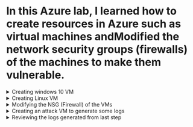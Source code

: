# In this Azure lab, I learned how to create resources in Azure such as virtual machines andModified the network security groups (firewalls) of the machines to make them vulnerable.

<details><summary>Creating windows 10 VM</summary> 

![image](https://github.com/user-attachments/assets/382c44d5-5f89-4f06-94b4-e8813143374b)

![image](https://github.com/user-attachments/assets/e6e97a84-884f-4a92-b812-8f4d7ef56d97)

![image](https://github.com/user-attachments/assets/780a1864-ca2b-4897-98b1-cfadf8c6f5ef)

![image](https://github.com/user-attachments/assets/51fc8c36-a71d-4250-b231-3b4d88a0689c)

![image](https://github.com/user-attachments/assets/d33c54ee-7c64-4b3b-96f0-daf77a051731)

Now the machine is being created and deployed

![image](https://github.com/user-attachments/assets/45f56150-0fa3-4c3b-8961-e7c07a9c58eb)

</details>

<details><summary>Creating Linux VM</summary>

![image](https://github.com/user-attachments/assets/c164b5f6-4cd5-4e2a-acb9-3844dd48a6f5)

![image](https://github.com/user-attachments/assets/8a22ce62-5649-4c57-8ba4-d255367ec099)

![image](https://github.com/user-attachments/assets/fd216fc9-224d-41a7-88b7-701baa174adb)

![image](https://github.com/user-attachments/assets/946772dd-7e6f-4d55-9dc8-9de06a0b1535)

Verifying resource groups

![image](https://github.com/user-attachments/assets/fb558489-8a75-4ad2-a5cd-5d5741ab3f3f)
</details>

<details><summary>Modifying the NSG (Firewall) of the VMs</summary> <br>

The goal here is to open the VMs to the public internet.
To allow all traffic from the internet to go through, I deleted the RDP rule

![image](https://github.com/user-attachments/assets/efd53fa6-0b37-4297-86ea-b410c96706ee)

![image](https://github.com/user-attachments/assets/8fb12c98-aaf6-4487-9375-cd8eb0e46500)

Then, I added a new rule that allows all traffic from the public internet to come through.

![image](https://github.com/user-attachments/assets/34794f86-3895-4820-b7aa-6c1b553f7471)

![image](https://github.com/user-attachments/assets/d9a312c9-4d9d-4f44-b94f-262180fb5a07)

Same procedure for the Linux VM. Deleted SSH rule and added another rule that
allows all traffic to come through.

![image](https://github.com/user-attachments/assets/306eee44-475b-4412-b3b7-6f73bc1e31e8)


![image](https://github.com/user-attachments/assets/2321de66-b8ec-4640-8f34-a88b49f6cc32)

</details>

<details><summary>Creating an attack VM to generate some logs</summary> <br>

  Logging is an essential component of cybersecurity operations. Without proper logging, it can be difficult or impossible to identify and respond to security incidents. 
  <br><br>Logging allows organizations to track activity on their networks and systems.<br><br>
  In this Lab, I will create a third virtual machine that will be used to do some actions (attacks) against the other two VMs. I will attempt to log into the SQL server from the attack VM, log into the windows VM. 

  ![image](https://github.com/user-attachments/assets/c22ce68c-1316-46b1-a64d-ef9906a1f2d0)

  ## Create the attack VM

  ![image](https://github.com/user-attachments/assets/0824878b-d3f8-4403-b5ad-ca9fcaa89cb2)

  ![image](https://github.com/user-attachments/assets/d060ee9c-1a3f-42db-b167-eb97ce9656fe)

  Here are the three VMs

  ![image](https://github.com/user-attachments/assets/009f73bd-8335-486e-8d8e-4ebfb9c0ee59)

  ## Generate some failed RDP logs against “windows-vm”

  From within of “attack-vm”, attempt to RDP into “windows-vm” with the wrong credentials a few time

  ![image](https://github.com/user-attachments/assets/39f990e4-7bc5-44e7-92ed-a9504438dfe2)

  
## Generate some failed MS SQL Auth logs against “windows-vm”

Still within “attack-vm”, install SSMS and attempt to connect to the SQL Server on “windows-vm” with a bad password

![image](https://github.com/user-attachments/assets/d1a0c58a-1d2b-4e88-89bb-90b6ed8d189e)

## Generate some failed SSH logs against “linux-vm”

![image](https://github.com/user-attachments/assets/e6cbfb5c-ae02-4675-904f-0abd61d855ee)

  
</details>

<details><summary>Reviewing the logs generated from last step</summary> <br>

## Now that we attacked the two VMs from the attack VM, It is time to RDP back into the normal windows VM and view the logs (Security log for RDP, Application log for SQL)

![image](https://github.com/user-attachments/assets/53d35afb-b76d-48ec-ab61-d3045c2ea800)

![image](https://github.com/user-attachments/assets/e7b97f61-7fd5-404a-96ea-e2e49161f45f)

## SSH into the Linux VM, observe the logs

![image](https://github.com/user-attachments/assets/fe72fc9c-ccbb-4861-8ae7-f4b230cb44fa)


![image](https://github.com/user-attachments/assets/33f8ca51-4053-4409-ae2f-74acf30ad56f)




</details>












